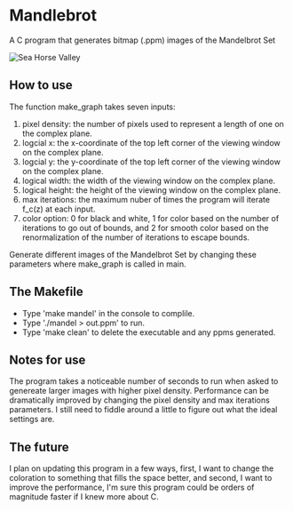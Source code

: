 # Mandlebrot
A C program that generates bitmap (.ppm) images of the Mandelbrot Set

![Sea Horse Valley](Scrapbook/seahorse_valley2.ppm)

## How to use
The function make_graph takes seven inputs:
1) pixel density: the number of pixels used to represent a length of one on the complex plane.
2) logcial x: the x-coordinate of the top left corner of the viewing window on the complex plane. 
3) logcial y: the y-coordinate of the top left corner of the viewing window on the complex plane.
4) logical width: the width of the viewing window on the complex plane.
5) logical height: the height of the viewing window on the complex plane.
6) max iterations: the maximum nuber of times the program will iterate f_c(z) at each input.
7) color option: 0 for black and white, 1 for color based on the number of iterations to go out of bounds, and 2 for smooth color based on the renormalization of the number of iterations to escape bounds.

Generate different images of the Mandelbrot Set by changing these parameters where make_graph is called in main.

## The Makefile
- Type 'make mandel' in the console to complile.
- Type './mandel > out.ppm' to run.
- Type 'make clean' to delete the executable and any ppms generated.

## Notes for use
The program takes a noticeable number of seconds to run when asked to genereate larger images with higher pixel density. Performance can be dramatically improved by changing the pixel density and max iterations parameters. I still need to fiddle around a little to figure out what the ideal settings are.

## The future
I plan on updating this program in a few ways, first, I want to change the coloration to something that fills the space better, and second, I want to improve the performance, I'm sure this program could be orders of magnitude faster if I knew more about C.